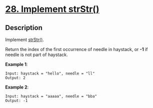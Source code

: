 # [28. Implement strStr()](https://leetcode.com/problems/implement-strstr/description/)

## Description

Implement [strStr()](http://www.cplusplus.com/reference/cstring/strstr/).

Return the index of the first occurrence of needle in haystack, or **-1** if needle is not part of haystack.

**Example 1**:
```
Input: haystack = "hello", needle = "ll"
Output: 2
```
**Example 2**:
```
Input: haystack = "aaaaa", needle = "bba"
Output: -1
```
